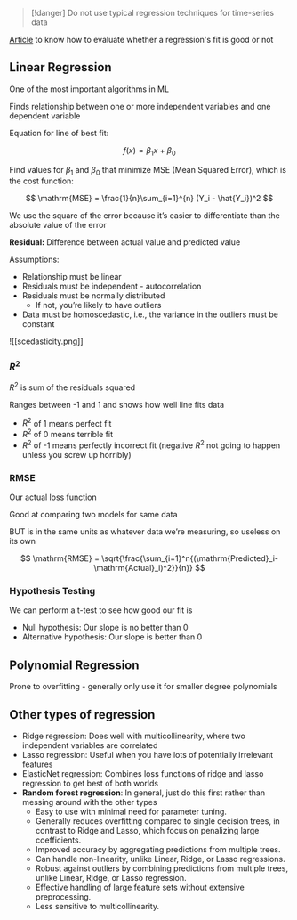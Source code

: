 
> [!danger]
> Do not use typical regression techniques for time-series data

[Article](https://towardsdatascience.com/what-are-the-best-metrics-to-evaluate-your-regression-model-418ca481755b) to know how to evaluate whether a regression's fit is good or not

## Linear Regression

One of the most important algorithms in ML

Finds relationship between one or more independent variables and one dependent variable

Equation for line of best fit:

$$
f(x)=\beta_1 x+\beta_0
$$

Find values for $\beta_1$ and $\beta_0$ that minimize MSE (Mean Squared Error), which is the cost function:

$$
\mathrm{MSE} = \frac{1}{n}\sum_{i=1}^{n} (Y_i - \hat{Y_i})^2
$$

We use the square of the error because it’s easier to differentiate than the absolute value of the error

**Residual:** Difference between actual value and predicted value

Assumptions:

- Relationship must be linear
- Residuals must be independent - autocorrelation
- Residuals must be normally distributed
    - If not, you’re likely to have outliers
- Data must be homoscedastic, i.e., the variance in the outliers must be constant

![[scedasticity.png]]

### $R^2$

$R^2$ is sum of the residuals squared

Ranges between -1 and 1 and shows how well line fits data

- $R^2$ of 1 means perfect fit
- $R^2$ of 0 means terrible fit
- $R^2$ of -1 means perfectly incorrect fit (negative $R^2$ not going to happen unless you screw up horribly)

### RMSE

Our actual loss function

Good at comparing two models for same data

BUT is in the same units as whatever data we’re measuring, so useless on its own

$$
\mathrm{RMSE} = \sqrt{\frac{\sum_{i=1}^n{(\mathrm{Predicted}_i-\mathrm{Actual}_i)^2}}{n}}
$$

### Hypothesis Testing

We can perform a t-test to see how good our fit is

- Null hypothesis: Our slope is no better than 0
- Alternative hypothesis: Our slope is better than 0

## Polynomial Regression

Prone to overfitting - generally only use it for smaller degree polynomials

## Other types of regression

- Ridge regression: Does well with multicollinearity, where two independent variables are correlated
- Lasso regression: Useful when you have lots of potentially irrelevant features
- ElasticNet regression: Combines loss functions of ridge and lasso regression to get best of both worlds
- **Random forest regression**: In general, just do this first rather than messing around with the other types
    - Easy to use with minimal need for parameter tuning.
    - Generally reduces overfitting compared to single decision trees, in contrast to Ridge and Lasso, which focus on penalizing large coefficients.
    - Improved accuracy by aggregating predictions from multiple trees.
    - Can handle non-linearity, unlike Linear, Ridge, or Lasso regressions.
    - Robust against outliers by combining predictions from multiple trees, unlike Linear, Ridge, or Lasso regression.
    - Effective handling of large feature sets without extensive preprocessing.
    - Less sensitive to multicollinearity.